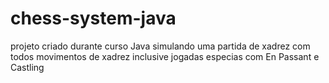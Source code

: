 # chess-system-java
projeto criado durante curso Java
simulando uma partida de xadrez
com todos movimentos de xadrez inclusive jogadas especias
com En Passant e Castling
